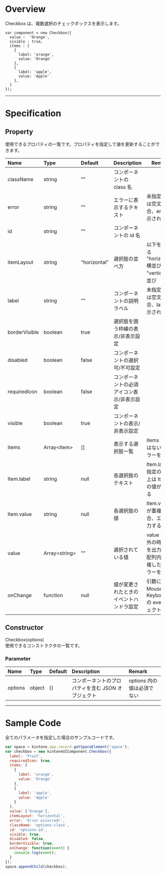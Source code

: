 # Overview

Checkbox は、複数選択のチェックボックスを表示します。

```KUCComponentRenderer {"id":"_render"}
var component = new Checkbox({
  value :  'Orange',
  visible : true,
  items : [
    { 
      label: 'orange',
      value: 'Orange' 
    },
    { 
      label: 'apple',
      value: 'Apple' 
    },
  ]
});
```
***
# Specification

## Property

使用できるプロパティの一覧です。プロパティを指定して値を更新することができます。

| Name| Type| Default | Description |　Remark |
| :--- | :--- | :--- | :--- | :--- |
|className|string|""|コンポーネントの class 名||
|error|string|""|エラーに表示するテキスト| 未指定、あるいは空文字 の場合、error は表示されない|
|id|string|""|コンポーネントの id 名||
|itemLayout|string|"horizontal"|選択肢の並べ方|以下を指定できる<br>"horizontal" : 横並び<br>"vertical" : 縦並び|
|label|string|""|コンポーネントの説明ラベル|未指定、あるいは空文字の場合、label は表示されない|
|borderVisible|boolean|true|選択肢を囲う枠線の表示/非表示設定||
|disabled|boolean|false|コンポーネントの選択可/不可設定||
|requiredIcon|boolean|false|コンポーネントの必須アイコン表示/非表示設定||
|visible|boolean|true|コンポーネントの表示/非表示設定||
|items|Array\<Item\>|[]|表示する選択肢一覧|items が配列ではない場合、エラーを出力する|
|Item.label|string|null|各選択肢のテキスト|Item.label が未指定の場合、UI 上は Item.value の値が表示される|
|Item.value|string|null|各選択肢の値|Item.value の値が重複した場合、エラーを出力する|
|value|Array\<string\>|""|選択されている値|value が配列以外の時、エラーを出力する<br>配列内の値が重複した場合、エラーを出力する|
|onChange|function|null|値が変更されたときのイベントハンドラ設定|引数には MouseEvent と KeyboardEvent の event オブジェクトをとる|

## Constructor

Checkbox(options)  
使用できるコンストラクタの一覧です。

### Parameter
| Name| Type| Default | Description |Remark|
| :--- | :--- | :--- | :--- | :--- |
|options|object|{}|コンポーネントのプロパティを含む JSON オブジェクト|options 内の値は必須でない|

***
# Sample Code

全てのパラメータを指定した場合のサンプルコードです。

```javascript
var space = kintone.app.record.getSpaceElement('space');
var checkbox = new kintoneUIComponent.Checkbox({
  label: 'Fruit',
  requiredIcon: true,
  items: [
    { 
      label: 'orange',
      value: 'Orange'
    },
    { 
      label: 'apple',
      value: 'Apple'
    }
  ],
  value: ['Orange'],
  itemLayout: 'horizontal',
  error: 'Error occurred!',
  className: 'options-class',
  id: 'options-id',
  visible: true,
  disabled: false,
  borderVisible: true,
  onChange: function(event) {
    console.log(event);
  } 
});
space.appendChild(checkbox);
```
